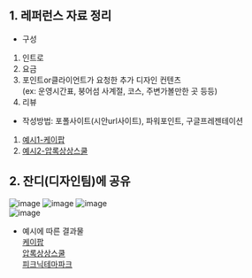 ## 1. 레퍼런스 자료 정리
- 구성
1. 인트로
2. 요금
3. 포인트or클라이언트가 요청한 추가 디자인 컨텐츠 <br>
   (ex: 운영시간표, 붕어섬 사계절, 코스, 주변가볼만한 곳 등등)
4. 리뷰
- 작성방법: 포폴사이트(시안url사이트), 파워포인트, 구글프레젠테이션 <br>
1. [예시1-케이팝](https://lscompanyportfolio.lscompany2014.com/104/?q=YToyOntzOjEyOiJrZXl3b3JkX3R5cGUiO3M6MzoiYWxsIjtzOjQ6InBhZ2UiO2k6MTt9&bmode=view&idx=13808384&t=board)
2. [예시2-압록상상스쿨](https://lscompanyportfolio.lscompany2014.com/104/?bmode=view&idx=14471078&back_url=&t=board&page=)
## 2. 잔디(디자인팀)에 공유
![image](https://user-images.githubusercontent.com/125810502/233871810-6af8e5a1-782c-42aa-9ab9-88054ec9bc23.png)
![image](https://user-images.githubusercontent.com/125810502/233871166-63551a02-f060-4ee7-8299-7339aa67309c.png)
![image](https://user-images.githubusercontent.com/125810502/233871461-f50bb0d4-c85a-442e-b66a-f8740f827c44.png)<br>
![image](https://user-images.githubusercontent.com/125810502/233871472-42bedfa8-911e-4abf-b137-4589e8ffdf40.png)

- 예시에 따른 결과물 <br>
  [케이팝](http://ls-artist.com/56/?q=YToyOntzOjEyOiJrZXl3b3JkX3R5cGUiO3M6MzoiYWxsIjtzOjc6ImtleXdvcmQiO3M6OToi7LyA7J207YydIjt9&bmode=view&idx=13823418&t=board0) <br>
  [압록상상스쿨](http://ls-artist.com/56/?q=YToyOntzOjEyOiJrZXl3b3JkX3R5cGUiO3M6MzoiYWxsIjtzOjc6ImtleXdvcmQiO3M6Njoi7JWV66GdIjt9&bmode=view&idx=14489603&t=board) <br>
  [피크닉테마파크](http://ls-artist.com/56/?q=YToyOntzOjEyOiJrZXl3b3JkX3R5cGUiO3M6MzoiYWxsIjtzOjc6ImtleXdvcmQiO3M6OToi7ZS87YGs64uJIjt9&bmode=view&idx=14691733&t=board)
